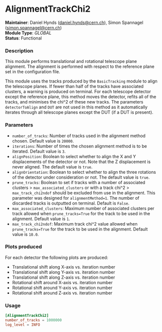 # AlignmentTrackChi2
**Maintainer**: Daniel Hynds (<daniel.hynds@cern.ch>), Simon Spannagel (<simon.spannagel@cern.ch>)  
**Module Type**: *GLOBAL*  
**Status**: Functional

### Description
This module performs translational and rotational telescope plane alignment. The alignment is performed with respect to the reference plane set in the configuration file.

This module uses the tracks produced by the `BasicTracking` module to align the telescope planes. If fewer than half of the tracks have associated clusters, a warning is produced on terminal.
For each telescope detector except the reference plane, this method moves the detector, refits all of the tracks, and minimises the chi^2 of these new tracks. The parameters `detectorToAlign` and `DUT` are not used in this method as it automatically iterates through all telescope planes except the DUT (if a DUT is present).

### Parameters
* `number_of_tracks`: Number of tracks used in the alignment method chosen. Default value is `20000`.
* `iterations`: Number of times the chosen alignment method is to be iterated. Default value is `3`.
* `alignPosition`: Boolean to select whether to align the X and Y displacements of the detector or not. Note that the Z displacement is never aligned. The default value is `true`.
* `alignOrientation`: Boolean to select whether to align the three rotations of the detector under consideration or not. The default value is `true`.
* `prune_tracks`: Boolean to set if tracks with a number of associated clusters > `max_associated_clusters` or with a track chi^2 > `max_track_chi2ndof` should be excluded from use in the alignment. This parameter was designed for `alignmentMethod=1`. The number of discarded tracks is outputted on terminal. Default is `False`.
* `max_associated_clusters`: Maximum number of associated clusters per track allowed when `prune_tracks=True` for the track to be used in the alignment. Default value is `1`.
* `max_track_chi2ndof`: Maximum track chi^2 value allowed when `prune_tracks=True` for the track to be used in the alignment. Default value is `10.0`.

### Plots produced
For each detector the following plots are produced:

* Translational shift along X-axis vs. iteration number
* Translational shift along Y-axis vs. iteration number
* Translational shift along Z-axis vs. iteration number
* Rotational shift around X-axis vs. iteration number
* Rotational shift around Y-axis vs. iteration number
* Rotational shift around Z-axis vs. iteration number

### Usage
```toml
[AlignmentTrackChi2]
number_of_tracks = 1000000
log_level = INFO
```
